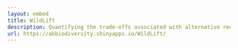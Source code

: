 ```yaml
---
layout: embed
title: WildLift
description: Quantifying the trade-offs associated with alternative recovery actions for threatened species
url: https://abbiodiversity.shinyapps.io/WildLift/
---
```

